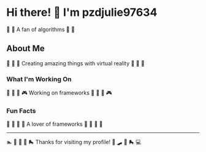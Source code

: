 # Hi there! 👋 I'm pzdjulie97634

🎱 🏏 A fan of algorithms 🎱 🏏

## About Me
🛶 🎣 🎯 Creating amazing things with virtual reality 🛶 🎣 🎯

### What I'm Working On
🎰 🏒 🚴 🎮 Working on frameworks 🎰 🏒 🚴 🎮

### Fun Facts
🛶 🎳 🚴 🎱 A lover of frameworks 🛶 🎳 🚴 🎱

---
🏊 🎽 🏑 🥁 🛼 Thanks for visiting my profile! 🥋 🛹 🏓 🛼 💻
